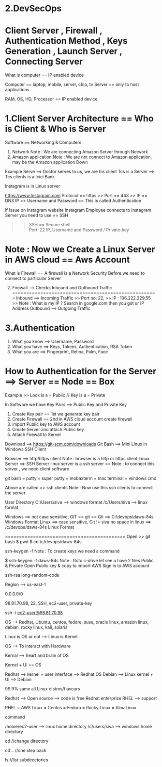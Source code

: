 # 2.DevSecOps
Client Server , Firewall , Authentication Method , Keys Generation , Launch Server , Connecting Server
=======================================================================================================


What is computer == IP enabled device

Computer == laptop, mobile, server, chip, tv 
Server == only to host applications

RAM, OS, HD, Processor == IP enabled device


1.Client Server Architecture  == Who is Client & Who is Server
=============================================================

Software == Networking & Computers

1. Network              Note : We are connecting Amazon Server through Network
2. Amazon application   Note : We are not connect to Amazon application, may be the Amazon application Down 

Example 
Serve ==> Doctor serves to us, we are his client
Tcs is a Server   ==> Tcs clients is a Icici Bank 

Instagram is in Linux server

https://www.Instagram.com
Protocol == https >> Port == 443 >> IP == DNS IP >> Username and Password  == This is called Authentication

If Issue on Instagram website
Instagram Employee connects to Instagram Server you need to use == SSH 
>>  SSH == Secure shell  
>>  Port: 22
>>  IP,
>>  Username and Password / Private-key


Note : Now we Create a Linux Server in AWS cloud == Aws Account
===============================================================

What is Firewall == A firewall is a Network Security Before we need to connect to particular Server 


2. Firewall --> Checks Inbound and Outbound Traffic
====================================================
Inbound ==> Incoming Traffic >> Port no: 22,  >> IP : 106.222.229.55
                                              >> Note : What is my IP ? Search in google.com then you got ur IP Address
Outbound ==> Outgoing Traffic


3.Authentication
================
1. What you know ==> Username, Password
2. What you have ==> Keys, Tokens, Authentication, RSA Token
3. What you are ==> Fingerprint, Retina, Palm, Face


How to Authentication for the Server ==> Server == Node == Box
===============================================================
Example  >> Lock is a = Public // Key is a  = Private

In Software we have Key Pairs ==> Public Key and Private Key


1. Create Key pair                           == 1st we generate key pair 
2. Create Firewall                           == 2nd in AWS cloud account create firewall
3. Import Public key to AWS account
4. Create Server and attach Public key
5. Attach Firewall to Server


Download ==> https://git-scm.com/downloads
Git Bash ==>  Mini Linux in Windows
SSH Client

Browser ==> http/https client            Note : browser is a http or https client
Linux Server ==> SSH Server                     linux server is a ssh server    == Note : to connect this server , we need client software

git bash = putty = super putty = mobaxterm = mac terminal = windows cmd           

Above are called >> ssh clients         Note : Now use this ssh clients to connect the server


User Directory
C:\Users\siva --> windows format
/c/Users/siva --> linux format

Windows ==> not case sensitive, GIT == git == Git                    ==> C:\devops\daws-84s   Windows Format
Linux ==> case sensitive, Git != siva no space in linux              ==> /c/devops/daws-84s   Linux Format


===========================================
Open >> git bash 
$ pwd 
$ cd  /c/devops/daws-84s

ssh-keygen -f <file-name>                    Note : To create keys we need a command 

$ ssh-keygen -f daws-84s                     Note : Goto c-drive let see u have 2 files  Public & Private 
                                                    Open Public key & copy to import AWS
                                                    Sign in to AWS account 

ssh-rsa long-random-code 

Region --> us-east-1

0.0.0.0/0

98.81.70.98, 22, SSH, ec2-user, private-key

ssh -i <private-key> ec2-user@98.81.70.98

OS --> Redhat, Ubuntu, centos, fedore, suse, oracle linux, amazon linux, debian, rocky linux, kali, solaris

Linux is OS or not --> Linux is Kernel

OS --> To interact with Hardware

Kernal --> heart and brain of OS

Kernel + UI == OS

Redhat --> kernel + user interface ==> Redhat OS
Debian --> Linux kernel + UI ==> Debian

99.9% same all Linux distros/flavours

Redhat --> Open source --> code is free
Redhat enterprise RHEL --> support

RHEL = AWS Linux = Centos = Fedora = Rocky Linux = AlmaLinux

command <options> <inputs>

/home/ec2-user --> linux home directory
/c/users/siva --> windows home directory

cd  //change directory

cd .. //one step back

ls //list subdirectories
